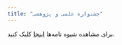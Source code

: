 ```yaml
---
title: "جشنواره علمی و پژوهشی"
---
```


برای مشاهده شیوه نامه‌ها
[اینجا](https://ibnshahrashob.github.io/jashnvare)
کلیک کنید.